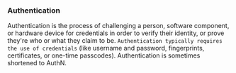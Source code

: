 
### Authentication
Authentication is the process of challenging a person, software component, or hardware device for credentials in order to verify their identity, or prove they're who or what they claim to be. ``Authentication typically requires the use of credentials`` (like username and password, fingerprints, certificates, or one-time passcodes). Authentication is sometimes shortened to AuthN.
